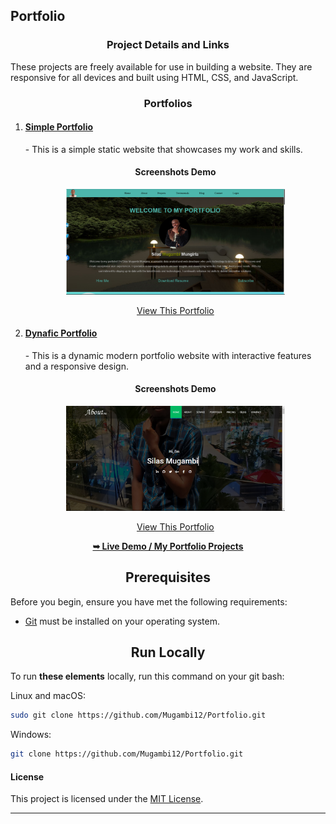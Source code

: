 <h2>Portfolio</h2>

<div>
  <h3 align="center">Project Details and Links</h3>

  <p>These projects are freely available for use in building a website. They are responsive for all devices and built using HTML, CSS, and JavaScript.</p>

  <h3 align="center">Portfolios</h3>

  <ol>
    <li><a href="Portfolio-1/index.html"><h4>Simple Portfolio</h4></a></li>
    - This is a simple static website that showcases my work and skills.
    <div style="display: flex; justify-content: center; align-items: center; flex-direction: column;">
      <h4 align="center">Screenshots Demo</h4>
      <img src="images/Portfolio-1.png" alt="Portfolio-1 Demo" title="Desktop Demo" width="350px">
      <br>
      <a href="Portfolio-1/index.html">View This Portfolio</a>
    </div>
    <li><a href="Portfolio-2/index.html"><h4>Dynafic Portfolio</h4></a></li>
    - This is a dynamic modern portfolio website with interactive features and a responsive design.
    <div style="display: flex; justify-content: center; align-items: center; flex-direction: column;">
      <h4 align="center">Screenshots Demo</h4>
      <img src="images/Portfolio-2.png" alt="Portfolio-2 Demo" title="Desktop Demo" width="350px">
      <br>
      <a href="Portfolio-2/index.html">View This Portfolio</a>
    </div>
  </ol>

  <div align="center">
    <a href="https://mugambi12.github.io/Portfolio"><strong>➥ Live Demo / My Portfolio Projects</strong></a>
  </div>
</div>


<h2 align="center">Prerequisites</h2>

Before you begin, ensure you have met the following requirements:

* [Git](https://git-scm.com/downloads "Download Git") must be installed on your operating system.

<h2 align="center">Run Locally</h2>

To run **these elements** locally, run this command on your git bash:

Linux and macOS:

```bash
sudo git clone https://github.com/Mugambi12/Portfolio.git
```

Windows:

```bash
git clone https://github.com/Mugambi12/Portfolio.git
```

#### License

This project is licensed under the [MIT License](https://choosealicense.com/licenses/mit/).

---
